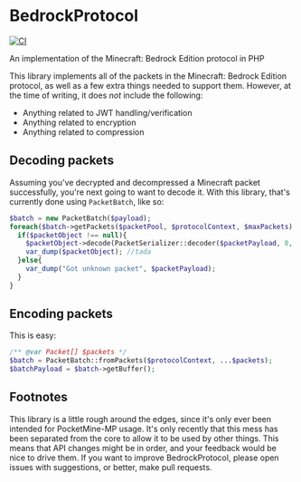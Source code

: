 # BedrockProtocol
[![CI](https://github.com/pmmp/BedrockProtocol/actions/workflows/ci.yml/badge.svg)](https://github.com/pmmp/BedrockProtocol/actions/workflows/ci.yml)

An implementation of the Minecraft: Bedrock Edition protocol in PHP

This library implements all of the packets in the Minecraft: Bedrock Edition protocol, as well as a few extra things needed to support them.
However, at the time of writing, it does _not_ include the following:
- Anything related to JWT handling/verification
- Anything related to encryption
- Anything related to compression

## Decoding packets
Assuming you've decrypted and decompressed a Minecraft packet successfully, you're next going to want to decode it.
With this library, that's currently done using `PacketBatch`, like so:

```php
$batch = new PacketBatch($payload);
foreach($batch->getPackets($packetPool, $protocolContext, $maxPackets) as [$packetObject, $packetPayload]){
  if($packetObject !== null){
    $packetObject->decode(PacketSerializer::decoder($packetPayload, 0, $protocolContext));
    var_dump($packetObject); //tada
  }else{
    var_dump("Got unknown packet", $packetPayload);
  }
}
```

## Encoding packets
This is easy:

```php
/** @var Packet[] $packets */
$batch = PacketBatch::fromPackets($protocolContext, ...$packets);
$batchPayload = $batch->getBuffer();
```

## Footnotes
This library is a little rough around the edges, since it's only ever been intended for PocketMine-MP usage. It's only recently that this mess has been separated from the core to allow it to be used by other things.
This means that API changes might be in order, and your feedback would be nice to drive them.
If you want to improve BedrockProtocol, please open issues with suggestions, or better, make pull requests.
